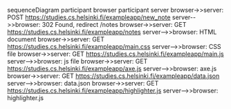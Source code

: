 sequenceDiagram
  participant browser
  participant server
  browser->>server: POST https://studies.cs.helsinki.fi/exampleapp/new_note
  server-->>browser: 302 Found, redirect /notes
  browser->>server: GET https://studies.cs.helsinki.fi/exampleapp/notes
  server-->>browser: HTML document
  browser->>server: GET https://studies.cs.helsinki.fi/exampleapp/main.css
  server-->>browser: CSS file
  browser->>server: GET https://studies.cs.helsinki.fi/exampleapp/main.js
  server-->>browser: js file
  browser->>server: GET https://studies.cs.helsinki.fi/exampleapp/axe.js
  server-->>browser: axe.js
  browser->>server: GET https://studies.cs.helsinki.fi/exampleapp/data.json
  server-->>browser: data.json
  browser->>server: GET https://studies.cs.helsinki.fi/exampleapp/highlighter.js
  server-->>browser: highlighter.js
